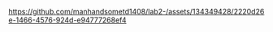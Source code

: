 

https://github.com/manhandsometd1408/lab2-/assets/134349428/2220d26e-1466-4576-924d-e94777268ef4

